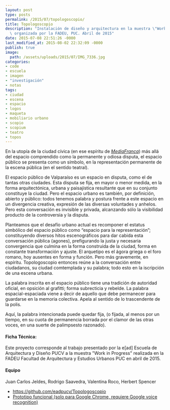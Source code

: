 ```yaml
---
layout: post
type: posts
permalink: /2015/07/topologoscopio/
title: Topologoscopio
description: "Instalación de diseño y arquitectura en la muestra \"Work in Progress\"\
  \ organizada por la FADEU, PUC. Abril de 2015"
date: 2015-07-08 22:51:26 -0000
last_modified_at: 2015-08-02 22:32:09 -0000
publish: true
image:
  path: /assets/uploads/2015/07/IMG_7336.jpg
categories:
- code
- escuela
- imagen
- "investigación"
- notas
tags:
- ciudad
- escena
- espacio
- logos
- maqueta
- mobiliario urbano
- scopio
- scopium
- teatro
- topos
---
```

En la utopía de la ciudad cívica (en ese espíritu de _[MediaFranca](http://herbertspencer.net/2007/05/mediafranca-parte-2/)_) más allá del espacio comprendido como la permanente y odiosa disputa, el espacio público se presenta como un símbolo, en la representación permanente de la escena pública (en el sentido teatral).

El espacio público de Valparaíso es un espacio en disputa, como el de tantas otras ciudades. Esta disputa se fija, en mayor o menor medida, en la forma arquitectónica, urbana y paisajística resultante que en su conjunto constituye la ciudad. Pero el espacio urbano es también, por definición, abierto y público: todos tenemos palabra y postura frente a este espacio en un divergencia creativa, expresión de las diversas voluntades y anhelos. Pero esta conversación es invisible y privada, alcanzando sólo la visibilidad producto de la controversia y la disputa.

Planteamos que el desafío urbano actual es recomponer el estatus simbólico del espacio público como “espacio para la representación”; constituyendo diversos hitos escenográficos para dar cabida esta conversación pública (agones), prefigurando la justa y necesaria convergencia que culmina en la forma construida de la ciudad, forma en constante transformación y ajuste. El arquetipo es el ágora griega o el foro romano, hoy ausentes en forma y función. Pero más gravemente, en espíritu. Topologoscopio entonces reúne a la conversación entre ciudadanos, su ciudad comtemplada y su palabra; todo esto en la iscripción de una escena urbana.

La palabra inscrita en el espacio público tiene una tradición de autoridad oficial, en opsición al grafitti; forma subrecticia y rebelde. La palabra espacial-espaciada viene a decir de aquello que debe permanecer para guardarse en la memoria colectiva. Apela al sentido de lo trascendente de la polis.

Aquí, la palabra intencionada puede quedar fija, (o fijada, al menos por un tiempo, en su cuota de permanencia borrada por el clamor de las otras voces, en una suerte de palimpsesto razonado).

#### Ficha Técnica:

Este proyecto corresponde al trabajo presentado por la e[ad] Escuela de Arquitectura y Diseño PUCV a la muestra "Work in Progress" realizada en la FADEU Facultad de Arquitectura y Estudios Urbanos PUC en abril de 2015.

#### Equipo

Juan Carlos Jeldes, Rodrigo Saavedra, Valentina Roco, Herbert Spencer

* <https://github.com/eadpucv/Topologoscopio>
* [Prototipo funcional (solo para Google Chrome, requiere Google voice recognition)](http://eadpucv.github.io/Topologoscopio/)
